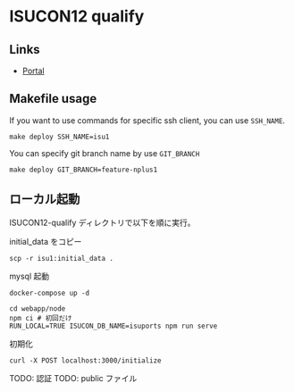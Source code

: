 # ISUCON12 qualify

## Links

- [Portal](https://portal.isucon.net/)

## Makefile usage

If you want to use commands for specific ssh client, you can use `SSH_NAME`.

```shell
make deploy SSH_NAME=isu1
```

You can specify git branch name by use `GIT_BRANCH`

```shell
make deploy GIT_BRANCH=feature-nplus1
```

## ローカル起動

ISUCON12-qualify ディレクトリで以下を順に実行。

initial_data をコピー

```
scp -r isu1:initial_data .
```

mysql 起動

```
docker-compose up -d
```

```
cd webapp/node
npm ci # 初回だけ
RUN_LOCAL=TRUE ISUCON_DB_NAME=isuports npm run serve
```

初期化

```
curl -X POST localhost:3000/initialize
```

TODO: 認証
TODO: public ファイル
